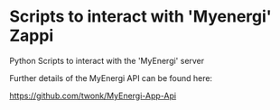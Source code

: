# Scripts to interact with 'Myenergi' Zappi
Python Scripts to interact with the 'MyEnergi' server

Further details of the MyEnergi API can be found here:

https://github.com/twonk/MyEnergi-App-Api

